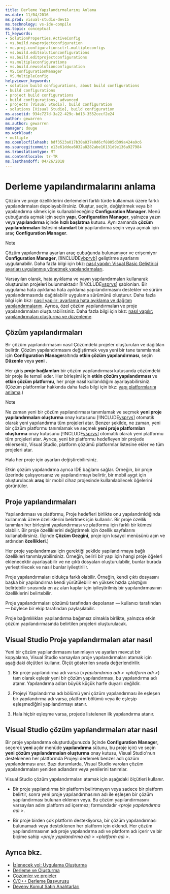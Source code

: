```yaml
---
title: Derleme Yapılandırmalarını Anlama
ms.date: 11/04/2016
ms.prod: visual-studio-dev15
ms.technology: vs-ide-compile
ms.topic: conceptual
f1_keywords:
- SolutionProperties.ActiveConfig
- vs.build.newprojectconfiguration
- vc.proj.configurationsctrl.multipleconfigs
- vs.build.editsolutionconfigurations
- vs.build.editprojectconfigurations
- vs.multipleconfigurations
- vs.build.newsolutionconfiguration
- VS.ConfigurationManager
- VS.MultipleConfig
helpviewer_keywords:
- solution build configurations, about build configurations
- build configurations
- project build configurations
- build configurations, advanced
- projects [Visual Studio], build configuration
- solutions [Visual Studio], build configuration
ms.assetid: 934c727d-3a22-429c-bd13-3552cecf2e24
author: gewarren
ms.author: gewarren
manager: douge
ms.workload:
- multiple
ms.openlocfilehash: bdf3523a017b30a837e0d6cf8805d399a424a9c6
ms.sourcegitcommit: e13e61ddea6032a8282abe16131d9e136a927984
ms.translationtype: MT
ms.contentlocale: tr-TR
ms.lasthandoff: 04/26/2018
---
```

# <a name="understand-build-configurations"></a>Derleme yapılandırmalarını anlama

Çözüm ve proje özelliklerini derlemeleri farklı türde kullanmak üzere farklı yapılandırmaları depolayabilirsiniz. Oluştur, seçin, değiştirmek veya bir yapılandırma silmek için kullanabileceğiniz **Configuration Manager**. Menü çubuğunda açmak için seçin **yapı**, **Configuration Manager**, yalnızca yazın veya **yapılandırma** içinde **hızlı başlatma** kutusu. Aynı zamanda **çözüm yapılandırmaları** listesini **standart** bir yapılandırma seçin veya açmak için araç **Configuration Manager**.

> [!NOTE]
> Çözüm yapılandırma ayarları araç çubuğunda bulunamıyor ve erişemiyor **Configuration Manager**, [!INCLUDE[vbprvb](../code-quality/includes/vbprvb_md.md)] geliştirme ayarlarını uygulanabilir. Daha fazla bilgi için bkz: [nasıl yapılır: Visual Basic Geliştirici ayarları uygulanmış yönetmek yapılandırmaları](../ide/how-to-manage-build-configurations-with-visual-basic-developer-settings-applied.md).

Varsayılan olarak, hata ayıklama ve yayın yapılandırmaları kullanarak oluşturulan projeleri bulunmaktadır [!INCLUDE[vsprvs](../code-quality/includes/vsprvs_md.md)] şablonları. Bir uygulama hata ayıklama hata ayıklama yapılandırmasını destekler ve sürüm yapılandırmasında dağıtılabilir uygulama sürümünü oluşturur. Daha fazla bilgi için bkz: [nasıl yapılır: ayarlama hata ayıklama ve dağıtım yapılandırmalarını](../debugger/how-to-set-debug-and-release-configurations.md). Ayrıca, özel çözüm yapılandırmaları ve proje yapılandırmaları oluşturabilirsiniz. Daha fazla bilgi için bkz: [nasıl yapılır: yapılandırmaları oluşturma ve düzenleme](../ide/how-to-create-and-edit-configurations.md).

## <a name="solution-configurations"></a>Çözüm yapılandırmaları

Bir çözüm yapılandırmasını nasıl Çözümdeki projeler oluşturulan ve dağıtılan belirtir. Çözüm yapılandırmasını değiştirmek veya yeni bir tane tanımlamak için **Configuration Manager**altında **etkin çözüm yapılandırması**, seçin **Düzenle** veya **yeni** .

Her giriş **proje bağlamları** bir çözüm yapılandırması kutusunda çözümdeki bir proje ile temsil eder. Her birleşimi için **etkin çözüm yapılandırması** ve **etkin çözüm platformu**, her proje nasıl kullanıldığını ayarlayabilirsiniz. (Çözüm platformlar hakkında daha fazla bilgi için bkz: [yapı platformlarını anlama](../ide/understanding-build-platforms.md).)

> [!NOTE]
> Ne zaman yeni bir çözüm yapılandırması tanımlamak ve seçmek **yeni proje yapılandırmaları oluşturma** onay kutusunu [!INCLUDE[vsprvs](../code-quality/includes/vsprvs_md.md)] otomatik olarak yeni yapılandırma tüm projeleri atar. Benzer şekilde, ne zaman, yeni bir çözüm platformu tanımlamak ve seçmek **yeni proje platformları oluşturma** onay kutusunu [!INCLUDE[vsprvs](../code-quality/includes/vsprvs_md.md)] otomatik olarak yeni platformu tüm projeleri atar. Ayrıca, yeni bir platformu hedefleyen bir projede eklerseniz, Visual Studio, platform çözümü platformlar listesine ekler ve tüm projeleri atar.
>
> Hala her proje için ayarları değiştirebilirsiniz.

Etkin çözüm yapılandırma ayrıca IDE bağlamı sağlar. Örneğin, bir proje üzerinde çalışıyorsanız ve yapılandırmayı belirtir, bir mobil aygıt için oluşturulacak **araç** bir mobil cihaz projesinde kullanılabilecek öğelerini görüntüler.

## <a name="project-configurations"></a>Proje yapılandırmaları
 Yapılandırması ve platformu, Proje hedefleri birlikte onu yapılandırıldığında kullanmak üzere özelliklerini belirtmek için kullanılır. Bir proje özellik tanımları her birleşimi yapılandırması ve platformu için farklı bir kümesi olabilir. Bir proje özelliklerini değiştirmek için özellik sayfalarını kullanabilirsiniz. (İçinde **Çözüm Gezgini**, proje için kısayol menüsünü açın ve ardından **özellikleri**.)

 Her proje yapılandırması için gerektiği şekilde yapılandırmaya bağlı özellikleri tanımlayabilirsiniz. Örneğin, belirli bir yapı için hangi proje öğeleri eklenecektir ayarlayabilir ve ne çıktı dosyaları oluşturulabilir, bunlar burada yerleştirilecek ve nasıl bunlar iyileştirilir.

 Proje yapılandırmaları oldukça farklı olabilir. Örneğin, kendi çıktı dosyasını başka bir yapılandırma kendi yürütülebilir en yüksek hızda çalıştığını belirtebilir sırasında en az alan kaplar için iyileştirilmiş bir yapılandırmasının özelliklerini belirtebilir.

 Proje yapılandırmaları çözümü tarafından depolanan — kullanıcı tarafından — böylece bir ekip tarafından paylaşılabilir.

 Proje bağımlılıkları yapılandırma bağımsız olmakla birlikte, yalnızca etkin çözüm yapılandırmasında belirtilen projeleri oluşturulacak.

## <a name="how-visual-studio-assigns-project-configurations"></a>Visual Studio Proje yapılandırmaları atar nasıl
 Yeni bir çözüm yapılandırmasını tanımlayın ve ayarları mevcut bir kopyalama, Visual Studio varsayılan proje yapılandırmaları atamak için aşağıdaki ölçütleri kullanır. Ölçüt gösterilen sırada değerlendirilir.

1.  Bir proje yapılandırma adı varsa (*\<yapılandırma adı > \<platform adı >*) tam olarak eşleşir yeni bir çözüm yapılandırması, bu yapılandırma adı atanır. Yapılandırma adları büyük küçük harfe duyarlı değildir.

2.  Projeyi Yapılandırma adı bölümü yeni çözüm yapılandırması ile eşleşen bir yapılandırma adı varsa, platform bölümü veya ile eşleşip eşleşmediğini yapılandırmayı atanır.

3.  Hala hiçbir eşleşme varsa, projede listelenen ilk yapılandırma atanır.

## <a name="how-visual-studio-assigns-solution-configurations"></a>Visual Studio çözüm yapılandırmaları atar nasıl
 Bir proje yapılandırma oluşturduğunuzda (içinde **Configuration Manager**, seçerek **yeni** açılır menüde **yapılandırma** sütunu, bu proje için) ve seçin **yeni çözüm yapılandırmaları oluşturma** onay kutusu, Visual Studio'nun desteklenen her platformda Projeyi derlemek benzer adlı çözüm yapılandırması arar. Bazı durumlarda, Visual Studio varolan çözüm yapılandırmaları yeniden adlandırır veya yenilerini tanımlar.

 Visual Studio çözüm yapılandırmaları atamak için aşağıdaki ölçütleri kullanır.

-   Bir proje yapılandırma bir platform belirtmeyen veya sadece bir platform belirtir, sonra yeni proje yapılandırmasının adı ile eşleşen bir çözüm yapılandırması bulunan eklenen veya. Bu çözüm yapılandırmasını varsayılan adını platform ad içermez; formundadır  *\<proje yapılandırma adı >*.

-   Bir proje birden çok platform destekliyorsa, bir çözüm yapılandırması bulunamadı veya desteklenen her platform için eklendi. Her çözüm yapılandırmasının adı proje yapılandırma adı ve platform adı içerir ve bir biçime sahip  *\<proje yapılandırma adı > \<platform adı >*.

## <a name="see-also"></a>Ayrıca bkz.

- [İzlenecek yol: Uygulama Oluşturma](../ide/walkthrough-building-an-application.md)
- [Derleme ve Oluşturma](../ide/compiling-and-building-in-visual-studio.md)
- [Çözümler ve projeler](../ide/solutions-and-projects-in-visual-studio.md)
- [C/C++ Derleme Başvurusu](/cpp/build/reference/c-cpp-building-reference)
- [Devenv Komut Satırı Anahtarları](../ide/reference/devenv-command-line-switches.md)